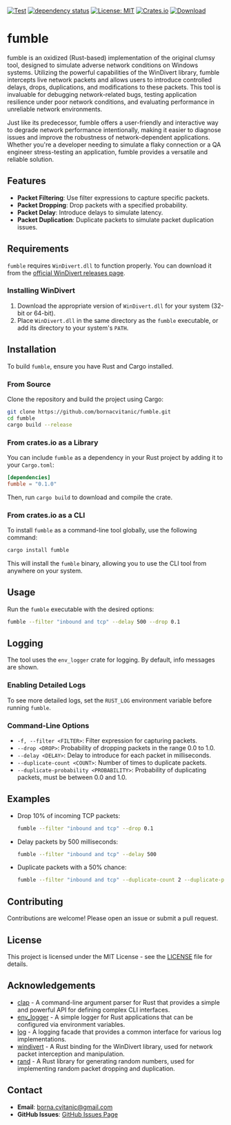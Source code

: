 [![Test](https://github.com/bornacvitanic/fumble/actions/workflows/rust.yml/badge.svg)](https://github.com/bornacvitanic/fumble/actions/workflows/rust.yml)
[![dependency status](https://deps.rs/repo/github/bornacvitanic/fumble/status.svg)](https://deps.rs/repo/github/bornacvitanic/fumble)
[![License: MIT](https://img.shields.io/badge/License-MIT-yellow.svg)](https://opensource.org/licenses/MIT)
[![Crates.io](https://img.shields.io/crates/v/fumble.svg)](https://crates.io/crates/fumble)
[![Download](https://img.shields.io/badge/download-releases-blue.svg)](https://github.com/bornacvitanic/fumble/releases)

# fumble

fumble is an oxidized (Rust-based) implementation of the original clumsy tool, designed to simulate adverse network conditions on Windows systems. Utilizing the powerful capabilities of the WinDivert library, fumble intercepts live network packets and allows users to introduce controlled delays, drops, duplications, and modifications to these packets. This tool is invaluable for debugging network-related bugs, testing application resilience under poor network conditions, and evaluating performance in unreliable network environments.

Just like its predecessor, fumble offers a user-friendly and interactive way to degrade network performance intentionally, making it easier to diagnose issues and improve the robustness of network-dependent applications. Whether you're a developer needing to simulate a flaky connection or a QA engineer stress-testing an application, fumble provides a versatile and reliable solution.

## Features

- **Packet Filtering**: Use filter expressions to capture specific packets.
- **Packet Dropping**: Drop packets with a specified probability.
- **Packet Delay**: Introduce delays to simulate latency.
- **Packet Duplication**: Duplicate packets to simulate packet duplication issues.

## Requirements

`fumble` requires `WinDivert.dll` to function properly. You can download it from the [official WinDivert releases page](https://github.com/basil00/Divert/releases).

### Installing WinDivert

1. Download the appropriate version of `WinDivert.dll` for your system (32-bit or 64-bit).
2. Place `WinDivert.dll` in the same directory as the `fumble` executable, or add its directory to your system's `PATH`.

## Installation

To build `fumble`, ensure you have Rust and Cargo installed.

### From Source

Clone the repository and build the project using Cargo:

```sh
git clone https://github.com/bornacvitanic/fumble.git
cd fumble
cargo build --release
```

### From crates.io as a Library

You can include `fumble` as a dependency in your Rust project by adding it to your `Cargo.toml`:

```toml
[dependencies]
fumble = "0.1.0"
```

Then, run `cargo build` to download and compile the crate.

### From crates.io as a CLI

To install `fumble` as a command-line tool globally, use the following command:

```sh
cargo install fumble
```

This will install the `fumble` binary, allowing you to use the CLI tool from anywhere on your system.

## Usage

Run the `fumble` executable with the desired options:

```sh
fumble --filter "inbound and tcp" --delay 500 --drop 0.1
```

## Logging

The tool uses the `env_logger` crate for logging. By default, info messages are shown.

### Enabling Detailed Logs

To see more detailed logs, set the `RUST_LOG` environment variable before running `fumble`.

### Command-Line Options

- `-f, --filter <FILTER>`: Filter expression for capturing packets.
- `--drop <DROP>`: Probability of dropping packets in the range 0.0 to 1.0.
- `--delay <DELAY>`: Delay to introduce for each packet in milliseconds.
- `--duplicate-count <COUNT>`: Number of times to duplicate packets.
- `--duplicate-probability <PROBABILITY>`: Probability of duplicating packets, must be between 0.0 and 1.0.

## Examples

- Drop 10% of incoming TCP packets:

  ```sh
  fumble --filter "inbound and tcp" --drop 0.1
  ```

- Delay packets by 500 milliseconds:

  ```sh
  fumble --filter "inbound and tcp" --delay 500
  ```

- Duplicate packets with a 50% chance:

  ```sh
  fumble --filter "inbound and tcp" --duplicate-count 2 --duplicate-probability 0.5
  ```

## Contributing

Contributions are welcome! Please open an issue or submit a pull request.

## License

This project is licensed under the MIT License - see the [LICENSE](LICENSE.md) file for details.

## Acknowledgements

- [clap](https://crates.io/crates/clap) - A command-line argument parser for Rust that provides a simple and powerful API for defining complex CLI interfaces.
- [env_logger](https://crates.io/crates/env_logger) - A simple logger for Rust applications that can be configured via environment variables.
- [log](https://crates.io/crates/log) - A logging facade that provides a common interface for various log implementations.
- [windivert](https://crates.io/crates/windivert) - A Rust binding for the WinDivert library, used for network packet interception and manipulation.
- [rand](https://crates.io/crates/rand) - A Rust library for generating random numbers, used for implementing random packet dropping and duplication.

## Contact

- **Email**: [borna.cvitanic@gmail.com](mailto:borna.cvitanic@gmail.com)
- **GitHub Issues**: [GitHub Issues Page](https://github.com/bornacvitanic/fumble/issues)